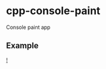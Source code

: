 # cpp-console-paint
Console paint app

## Example
[!](https://pbs.twimg.com/media/Czg8GBVXEAAnVkl.jpg)
